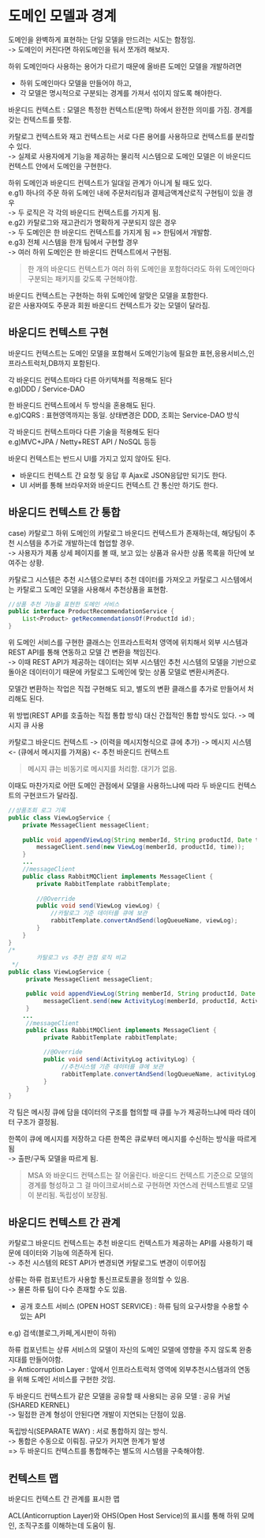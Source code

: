 도메인 모델과 경계
==

도메인을 완벽하게 표현하는 단일 모델을 만드려는 시도는 함정임.<br>
-> 도메인이 커진다면 하위도메인을 둬서 쪼개려 해보자.<br>

하위 도메인마다 사용하는 용어가 다르기 때문에 올바른 도메인 모델을 개발하려면<br>
* 하위 도메인마다 모델을 만들어야 하고,<br>
* 각 모델은 명시적으로 구분되는 경계를 가져서 섞이지 않도록 해야한다.

바운디드 컨텍스트 : 모델은 특정한 컨텍스트(문맥) 하에서 완전한 의미를 가짐. 경계를 갖는 컨텍스트를 뜻함.

카탈로그 컨텍스트와 재고 컨텍스트는 서로 다른 용어를 사용하므로 컨텍스트를 분리할 수 있다.<br>
-> 실제로 사용자에게 기능을 제공하는 물리적 시스템으로 도메인 모델은 이 바운디드 컨텍스트 안에서 도메인을 구현한다.

하위 도메인과 바운디드 컨텍스트가 일대일 관계가 아니게 될 때도 있다.<br>
e.g1) 하나의 주문 하위 도메인 내에 주문처리팀과 결제금액계산로직 구현팀이 있을 경우<br>
     -> 두 로직은 각 각의 바운디드 컨텍스트를 가지게 됨.<br> 
e.g2) 카탈로그와 재고관리가 명확하게 구분되지 않은 경우<br>
     -> 두 도메인은 한 바운디드 컨텍스트를 가지게 됨 => 한팀에서 개발함.<br>
e.g3) 전체 시스템을 한개 팀에서 구현할 경우<br>
     -> 여러 하위 도메인은 한 바운디드 컨텍스트에서 구현됨.


> 한 개의 바운디드 컨텍스트가 여러 하위 도메인을 포함하더라도 하위 도메인마다 구분되는 패키지를 갖도록 구현해야함. 


바운디드 컨텍스트는 구현하는 하위 도메인에 알맞은 모델을 포함한다.<br>
같은 사용자여도 주문과 회원 바운디드 컨텍스트가 갖는 모델이 달라짐.

바운디드 컨텍스트 구현
--
바운디드 컨텍스트는 도메인 모델을 포함해서 도메인기능에 필요한 표현,응용서비스,인프라스트럭처,DB까지 포함된다.<br>

각 바운디드 컨텍스트마다 다른 아키텍쳐를 적용해도 된다<br>
e.g)DDD / Service-DAO<br>

한 바운디드 컨텍스트에서 두 방식을 혼용해도 된다.<br>
e.g)CQRS : 표현영역까지는 동일. 상태변경은 DDD, 조회는 Service-DAO 방식<br>

각 바운디드 컨텍스트마다 다른 기술을 적용해도 된다<br>
e.g)MVC+JPA / Netty+REST API / NoSQL 등등<br>

바운디 컨텍스트는 반드시 UI를 가지고 있지 않아도 된다. 
* 바운디드 컨텍스트 간 요청 및 응답 후 Ajax로 JSON응답만 되기도 한다.
* UI 서버를 통해 브라우저와 바운디드 컨텍스트 간 통신만 하기도 한다.

바운디드 컨텍스트 간 통합
--
case) 카탈로그 하위 도메인의 카탈로그 바운디드 컨텍스트가 존재하는데, 해당팀이 추천 시스템을 추가로 개발하는데 협업할 경우.<br>
-> 사용자가 제품 상세 페이지를 볼 때, 보고 있는 상품과 유사한 상품 목록을 하단에 보여주는 상황.

카탈로그 시스템은 추천 시스템으로부터 추천 데이터를 가져오고 카탈로그 시스템에서는 카탈로그 도메인 모델을 사용해서 추천상품을 표현함.

```java
//상품 추천 기능을 표현한 도메인 서비스
public interface ProductRecommendationService {
    List<Product> getRecommendationsOf(ProductId id);
}
```

위 도메인 서비스를 구현한 클래스는 인프라스트럭처 영역에 위치해서 외부 시스템과 REST API를 통해 연동하고 모델 간 변환을 책임진다.<br>
-> 이때 REST API가 제공하는 데이터는 외부 시스템인 추천 시스템의 모델을 기반으로 돌아온 데이터이기 때문에 카탈로그 도메인에 맞는 상품 모델로 변환시켜준다.

모델간 변환하는 작업은 직접 구현해도 되고, 별도의 변환 클래스를 추가로 만들어서 처리해도 된다. 

위 방법(REST API를 호출하는 직접 통합 방식) 대신 간접적인 통합 방식도 있다.
-> 메시지 큐 사용<br>

카탈로그 바운디드 컨텍스트 -> (이력을 메시지형식으로 큐에 추가) -> 메시지 시스템 <- (큐에서 메시지를 가져옴) <- 추천 바운디드 컨텍스트

> 메시지 큐는 비동기로 메시지를 처리함. 대기가 없음.

이때도 마찬가지로 어떤 도메인 관점에서 모델을 사용하느냐에 따라 두 바운디드 컨텍스트의 구현코드가 달라짐.<br>
```java
//상품조회 로그 기록
public class ViewLogService {
    private MessageClient messageClient;
    
    public void appendViewLog(String memberId, String productId, Date time) {
        messageClient.send(new ViewLog(memberId, productId, time));
    }
    ...
    //messageClient
    public class RabbitMQClient implements MessageClient {
        private RabbitTemplate rabbitTemplate;
        
        //@Override
        public void send(ViewLog viewLog) {
            //카탈로그 기준 데이터를 큐에 보관
            rabbitTemplate.convertAndSend(logQueueName, viewLog);
        }
    }
}
/*
        카탈로그 vs 추천 관점 로직 비교
 */
public class ViewLogService {
     private MessageClient messageClient;

     public void appendViewLog(String memberId, String productId, Date time) {
          messageClient.send(new ActivityLog(memberId, productId, ActivityType.VIEW, time));
     }
    ...
     //messageClient
     public class RabbitMQClient implements MessageClient {
          private RabbitTemplate rabbitTemplate;

          //@Override
          public void send(ActivityLog activityLog) {
               //추천시스템 기준 데이터를 큐에 보관
               rabbitTemplate.convertAndSend(logQueueName, activityLog);
          }
     }
}

```

각 팀은 메시징 큐에 담을 데이터의 구조를 협의할 때 큐를 누가 제공하느냐에 따라 데이터 구조가 결정됨.

한쪽이 큐에 메시지를 저장하고 다른 한쪽은 큐로부터 메시지를 수신하는 방식을 따르게됨<br>
-> 출판/구독 모델을 따르게 됨.

>MSA 와 바운디드 컨텍스트는 잘 어울린다.
> 바운디드 컨텍스트 기준으로 모델의 경계를 형성하고 그 걸 마이크로서비스로 구현하면 자연스레 컨텍스트별로 모델이 분리됨. 독립성이 보장됨.


바운디드 컨텍스트 간 관계
--
카탈로그 바운디드 컨텍스트는 추천 바운디드 컨텍스트가 제공하는 API를 사용하기 때문에 데이터와 기능에 의존하게 된다.<br>
-> 추천 시스템의 REST API가 변경되면 카탈로그도 변경이 이루어짐<br>

상류는 하류 컴포넌트가 사용할 통신프로토콜을 정의할 수 있음.<br>
-> 물론 하류 팀이 다수 존재할 수도 있음. 
* 공개 호스트 서비스 (OPEN HOST SERVICE) : 하류 팀의 요구사항을 수용할 수 있는 API<br>

e.g) 검색(블로그,카페,게시판이 하위)

하류 컴포넌트는 상류 서비스의 모델이 자신의 도메인 모델에 영향을 주지 않도록 완충지대를 만들어야함.<br>
-> Anticorruption Layer : 앞에서 인프라스트럭처 영역에 외부추천시스템과의 연동을 위해 도메인 서비스를 구현한 것임.

두 바운디드 컨텍스트가 같은 모델을 공유할 때 사용되는 공유 모델 : 공유 커널(SHARED KERNEL)<br>
-> 밀접한 관계 형성이 안된다면 개발이 지연되는 단점이 있음.

독립방식(SEPARATE WAY) : 서로 통합하지 않는 방식.<br>
-> 통합은 수동으로 이뤄짐. 규모가 커지면 한계가 발생<br>
=> 두 바운디드 컨텍스트를 통합해주는 별도의 시스템을 구축해야함.

컨텍스트 맵
--
바운디드 컨텍스트 간 관계를 표시한 맵<br>

ACL(Anticorruption Layer)와 OHS(Open Host Service)의 표시를 통해 하위 모메인, 조직구조를 이해하는데 도움이 됨.
